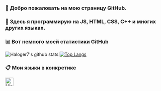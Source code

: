 ### 👋 Добро пожаловать на мою страницу GitHub.

### 💠 Здесь я программирую на JS, HTML, CSS, C++ и многих других языках.

### 📊 Вот немного моей статистики GitHub
![Haloger7's github stats](https://github-readme-stats.vercel.app/api?username=Haloger7&show_icons=true&theme=onedark) [![Top Langs](https://github-readme-stats.vercel.app/api/top-langs/?username=Haloger7)](https://github.com/anuraghazra/github-readme-stats)

### 📋 Мои языки в конкретике
<img align="left" alt="Visual Studio Code" width="26px" src="https://external-content.duckduckgo.com/iu/?u=https%3A%2F%2Fupload.wikimedia.org%2Fwikipedia%2Fcommons%2Fthumb%2F9%2F9a%2FVisual_Studio_Code_1.35_icon.svg%2F1200px-Visual_Studio_Code_1.35_icon.svg.png&f=1&nofb=1" />
